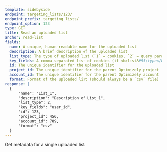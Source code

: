 ```yaml
---
template: sidebyside
endpoint: targeting_lists/123/
endpoint_prefix: targeting_lists/
endpoint_option: 123
type: GET
title: Read an uploaded list
anchor: read-list
fields:
  name: A unique, human-readable name for the uploaded list
  description: A brief description of the uploaded list
  list_type: The type of uploaded list (`1` = cookies, `2` = query parameters, `3` = zip codes)
  key_fields: A comma-separated list of cookies (if <b>list&#95;type</b> is `1`) or query parameters (if <b>list&#95;type</b> is `2`) to target on
  id: The unique identifier for the uploaded list
  project_id: The unique identifier for the parent Optimizely project
  account_id: The unique identifier for the parent Optimizely account
  format: Format of the uploaded list (should always be a `csv` file)
response: |
  {
      "name": "List_1",
      "description": "Description of List_1",
      "list_type": 2,
      "key_fields": "user_id",
      "id": 123,
      "project_id": 456,
      "account_id": 789,
      "format": "csv"
  }
---
```


Get metadata for a single uploaded list.
